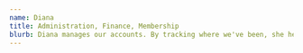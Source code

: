 ```yaml
---
name: Diana
title: Administration, Finance, Membership
blurb: Diana manages our accounts. By tracking where we've been, she helps us move forward.
---
```

